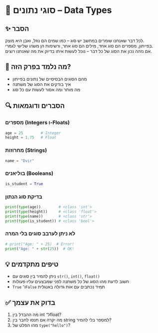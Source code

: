 # 📘 סוגי נתונים – Data Types

## ✨ הסבר
לכל דבר שאנחנו שומרים במחשב יש סוג – כמו שמים הם נוזל, ואבן היא מוצק.  
בפייתון, מספרים הם סוג אחד, מילים הם סוג אחר, ורשימות הן משהו שלישי לגמרי.  
אם נזהה נכון את הסוג של כל דבר – נוכל לעשות איתו בדיוק את מה שאנחנו רוצים.

## 🧠 מה נלמד בפרק הזה?
- מהם הסוגים הבסיסיים של נתונים בפייתון  
- איך בודקים את הסוג של משתנה  
- מה מותר ומה אסור לעשות עם כל סוג  

## 🔍 הסברים ודוגמאות

### מספרים (Integers ו-Floats)
```python
age = 25        # Integer
height = 1.75   # Float
```

### מחרוזות (Strings)
```python
name = "Dvir"
```

### בוליאנים (Booleans)
```python
is_student = True
```

### בדיקת סוג הנתון
```python
print(type(age))        # <class 'int'>
print(type(height))     # <class 'float'>
print(type(name))       # <class 'str'>
print(type(is_student)) # <class 'bool'>
```

### לא ניתן לערבב סוגים בלי המרה
```python
# print("Age: " + 25)  # Error!
print("Age: " + str(25))  # OK!
```

## 💡 טיפים מתקדמים
- ניתן להמיר בין סוגים עם `str()`, `int()`, `float()`  
- חשוב לדעת מהו הסוג של כל משתנה לפני שמבצעים עליו פעולות  
- `True` ו־`False` תמיד נכתבים עם אות גדולה באנגלית  

## ✅ בדוק את עצמך
1. מה ההבדל בין int ל־float?  
2. מה יקרה אם תנסו לחבר בין string למספר בלי להמיר?  
3. מהו הפלט של `type("hello")`?
